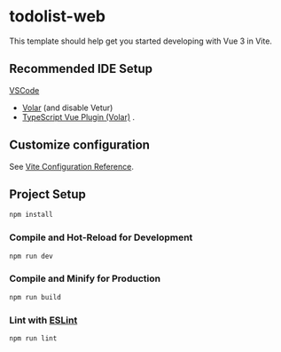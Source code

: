 # todolist-web

This template should help get you started developing with Vue 3 in Vite.

## Recommended IDE Setup

[VSCode](https://code.visualstudio.com/)

+ [Volar](https://marketplace.visualstudio.com/items?itemName=johnsoncodehk.volar) (and disable Vetur)
+ [TypeScript Vue Plugin (Volar)](https://marketplace.visualstudio.com/items?itemName=johnsoncodehk.vscode-typescript-vue-plugin)
  .

## Customize configuration

See [Vite Configuration Reference](https://vitejs.dev/config/).

## Project Setup

```sh
npm install
```

### Compile and Hot-Reload for Development

```sh
npm run dev
```

### Compile and Minify for Production

```sh
npm run build
```

### Lint with [ESLint](https://eslint.org/)

```sh
npm run lint
```
